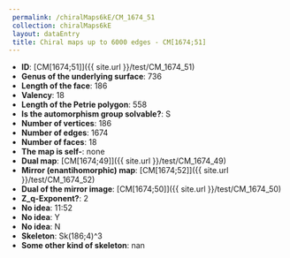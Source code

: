 ```yaml
--- 
 permalink: /chiralMaps6kE/CM_1674_51 
 collection: chiralMaps6kE
 layout: dataEntry
 title: Chiral maps up to 6000 edges - CM[1674;51]
---
```


- **ID**: [CM[1674;51]]({{ site.url }}/test/CM_1674_51)
- **Genus of the underlying surface**: 736
- **Length of the face**: 186
- **Valency**: 18
- **Length of the Petrie polygon**: 558
- **Is the automorphism group solvable?**: S
- **Number of vertices**: 186
- **Number of edges**: 1674
- **Number of faces**: 18
- **The map is self-**: none
- **Dual map**: [CM[1674;49]]({{ site.url }}/test/CM_1674_49)
- **Mirror (enantihomorphic) map**: [CM[1674;52]]({{ site.url }}/test/CM_1674_52)
- **Dual of the mirror image**: [CM[1674;50]]({{ site.url }}/test/CM_1674_50)
- **Z_q-Exponent?**: 2
- **No idea**:  11:52
- **No idea**: Y
- **No idea**: N
- **Skeleton**: Sk(186;4)^3
- **Some other kind of skeleton**: nan
